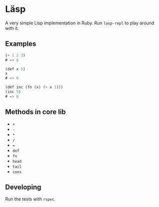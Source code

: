 # Läsp

A very simple Lisp implementation in Ruby. Run `lasp-repl` to play around with it.

## Examples

```lisp
(+ 1 2 3)
# => 6

(def x 5)
x
# => 6

(def inc (fn (x) (+ x 1)))
(inc 5)
# => 6
```

## Methods in core lib

- `+`
- `-`
- `*`
- `/`
- `=`
- `def`
- `fn`
- `head`
- `tail`
- `cons`

## Developing

Run the tests with `rspec`.
